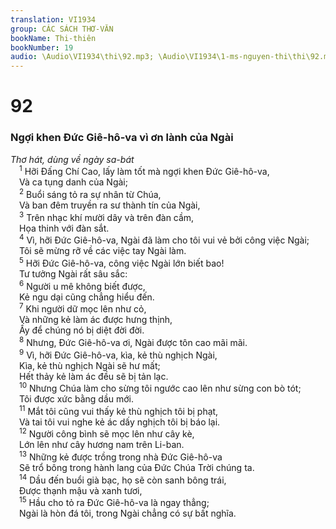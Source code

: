 ```yaml
---
translation: VI1934
group: CÁC SÁCH THƠ-VĂN
bookName: Thi-thiên 
bookNumber: 19
audio: \Audio\VI1934\thi\92.mp3; \Audio\VI1934\1-ms-nguyen-thi\thi\92.mp3
---
```


<div class="title"><h1>92</h1><h3>Ngợi khen Đức Giê-hô-va vì ơn lành của Ngài</h3><i>Thơ hát, dùng về ngày sa-bát</i></div>
<span class="verse thi_92_1"> <sup>1</sup> Hỡi Đấng Chí Cao, lấy làm tốt mà ngợi khen Đức Giê-hô-va, <br/> Và ca tụng danh của Ngài; <br/></span>
<span class="verse thi_92_2"> <sup>2</sup> Buổi sáng tỏ ra sự nhân từ Chúa, <br/> Và ban đêm truyền ra sư thành tín của Ngài, <br/></span>
<span class="verse thi_92_3"> <sup>3</sup> Trên nhạc khí mười dây và trên đàn cầm, <br/> Họa thinh với đàn sắt. <br/></span>
<span class="verse thi_92_4"> <sup>4</sup> Vì, hỡi Đức Giê-hô-va, Ngài đã làm cho tôi vui vẻ bởi công việc Ngài; <br/> Tôi sẽ mừng rỡ về các việc tay Ngài làm. <br/></span>
<span class="verse thi_92_5"> <sup>5</sup> Hỡi Đức Giê-hô-va, công việc Ngài lớn biết bao! <br/> Tư tưởng Ngài rất sâu sắc: <br/></span>
<span class="verse thi_92_6"> <sup>6</sup> Người u mê không biết được, <br/> Kẻ ngu dại cũng chẳng hiểu đến. <br/></span>
<span class="verse thi_92_7"> <sup>7</sup> Khi người dữ mọc lên như cỏ, <br/> Và những kẻ làm ác được hưng thịnh, <br/> Ấy để chúng nó bị diệt đời đời. <br/></span>
<span class="verse thi_92_8"> <sup>8</sup> Nhưng, Đức Giê-hô-va ơi, Ngài được tôn cao mãi mãi. <br/></span>
<span class="verse thi_92_9"> <sup>9</sup> Vì, hỡi Đức Giê-hô-va, kìa, kẻ thù nghịch Ngài, <br/> Kìa, kẻ thù nghịch Ngài sẽ hư mất; <br/> Hết thảy kẻ làm ác đều sẽ bị tản lạc. <br/></span>
<span class="verse thi_92_10"> <sup>10</sup> Nhưng Chúa làm cho sừng tôi ngước cao lên như sừng con bò tót; <br/> Tôi được xức bằng dầu mới. <br/></span>
<span class="verse thi_92_11"> <sup>11</sup> Mắt tôi cũng vui thấy kẻ thù nghịch tôi bị phạt, <br/> Và tai tôi vui nghe kẻ ác dấy nghịch tôi bị báo lại. <br/></span>
<span class="verse thi_92_12"> <sup>12</sup> Người công bình sẽ mọc lên như cây kè, <br/> Lớn lên như cây hương nam trên Li-ban. <br/></span>
<span class="verse thi_92_13"> <sup>13</sup> Những kẻ được trồng trong nhà Đức Giê-hô-va <br/> Sẽ trổ bông trong hành lang của Đức Chúa Trời chúng ta. <br/></span>
<span class="verse thi_92_14"> <sup>14</sup> Dầu đến buổi già bạc, họ sẽ còn sanh bông trái, <br/> Được thạnh mậu và xanh tươi, <br/></span>
<span class="verse thi_92_15"> <sup>15</sup> Hầu cho tỏ ra Đức Giê-hô-va là ngay thẳng; <br/> Ngài là hòn đá tôi, trong Ngài chẳng có sự bất nghĩa. <br/></span>
